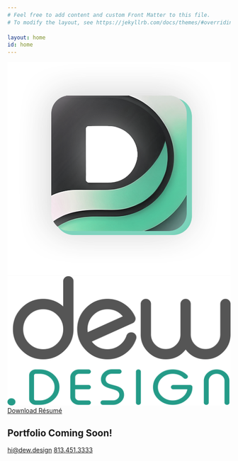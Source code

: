 ```yaml
---
# Feel free to add content and custom Front Matter to this file.
# To modify the layout, see https://jekyllrb.com/docs/themes/#overriding-theme-defaults

layout: home
id: home
---
```


<div id="home-container">
    <div class="background top-left"></div>
    <div class="background bottom-right"></div>
    <div class="position-relative text-center">
        <div id="header-logo">
            <img src="/assets/images/logo-design-mark.png" class="img-fluid d-block" class="logo-mark" />
            <img src="/assets/images/logo-text.png" class="img-fluid d-block" class="logo-text" />
        </div>
        <a href="/assets/documents/resume.pdf" class="btn btn-primary py-2 px-4 fw-bold"><i class="uil uil-folder-download"></i> Download Résumé</a>
        <div id="header-copy">
            <h2 class="mb-0">Portfolio Coming Soon!</h2>
            <a href="mailto:hi@dew.design" class="contact-link"><i class="uil uil-envelope-alt"></i> hi@dew<span class="ff-sans-serif">.</span>design</a>
            <a href="tel:1-813-451-3333" class="contact-link"><i class="uil uil-phone-volume"></i> 813<span class="ff-sans-serif">.</span>451<span class="ff-sans-serif">.</span>3333</a>
        </div>
    </div>
</div>
